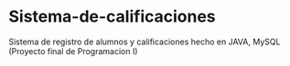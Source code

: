 # Sistema-de-calificaciones
Sistema de registro de alumnos y calificaciones hecho en JAVA, MySQL (Proyecto final de Programacion I)
